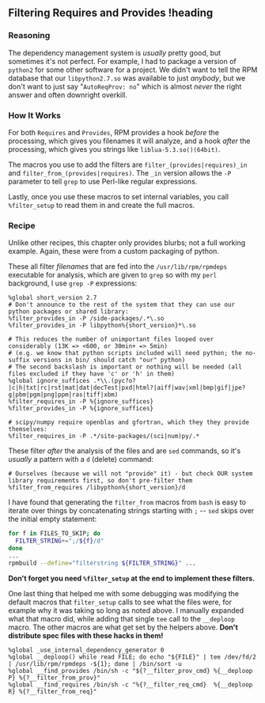 ## Filtering Requires and Provides !heading
### Reasoning
The dependency management system is _usually_ pretty good, but sometimes it's not perfect. For example, I had to package a version of `python2` for some other software for a project. We didn't want to tell the RPM database that our `libpython2.7.so` was available to just _anybody_, but we don't want to just say "`AutoReqProv: no`" which is almost _never_ the right answer and often downright overkill.

### How It Works
For both `Requires` and `Provides`, RPM provides a hook _before_ the processing, which gives you filenames it will analyze, and a hook _after_ the processing, which gives you strings like `liblua-5.3.so()(64bit)`.

The macros you use to add the filters are `filter_(provides|requires)_in` and `filter_from_(provides|requires)`. The `_in` version allows the `-P` parameter to tell `grep` to use Perl-like regular expressions.

Lastly, once you use these macros to set internal variables, you call `%filter_setup` to read them in and create the full macros.

### Recipe
Unlike other recipes, this chapter only provides blurbs; not a full working example. Again, these were from a custom packaging of python.

These all filter _filenames_ that are fed into the `/usr/lib/rpm/rpmdeps` executable for analysis, which are given to `grep` so with my `perl` background, I use `grep -P` expressions:
```rpm-spec
%global short_version 2.7
# Don't announce to the rest of the system that they can use our python packages or shared library:
%filter_provides_in -P /side-packages/.*\.so
%filter_provides_in -P libpython%{short_version}*\.so

# This reduces the number of unimportant files looped over considerably (13K => <600, or 30min+ => 5min)
# (e.g. we know that python scripts included will need python; the no-suffix versions in bin/ should catch "our" python)
# The second backslash is important or nothing will be needed (all files excluded if they have 'c' or 'h' in them)
%global ignore_suffices .*\\.(pyc?o?|c|h|txt|rc|rst|mat|dat|decTest|pxd|html?|aiff|wav|xml|bmp|gif|jpe?g|pbm|pgm|png|ppm|ras|tiff|xbm)
%filter_requires_in -P %{ignore_suffices}
%filter_provides_in -P %{ignore_suffices}

# scipy/numpy require openblas and gfortran, which they they provide themselves:
%filter_requires_in -P .*/site-packages/(sci|num)py/.*
```

These filter _after_ the analysis of the files and are `sed` commands, so it's _usually_ a pattern with a `d` (delete) command:
```rpm-spec
# Ourselves (because we will not "provide" it) - but check OUR system library requirements first, so don't pre-filter them
%filter_from_requires /libypthon%{short_version}/d
```

I have found that generating the `filter_from` macros from `bash` is easy to iterate over things by concatenating strings starting with `;` -- `sed` skips over the initial empty statement:
```bash
for f in FILES_TO_SKIP; do
  FILTER_STRING+=";/${f}/d"
done
...
rpmbuild --define="filterstring ${FILTER_STRING}" ...
```

**Don't forget you need `%filter_setup` at the end to implement these filters.**

One last thing that helped me with some debugging was modifying the default macros that `filter_setup` calls to see what the files were, for example why it was taking so long as noted above. I manually expanded what that macro did, while adding that single `tee` call to the `__deploop` macro. The other macros are what get set by the helpers above. **Don't distribute spec files with these hacks in them!**
```rpm-spec
%global _use_internal_dependency_generator 0
%global __deploop() while read FILE; do echo "${FILE}" | tee /dev/fd/2 | /usr/lib/rpm/rpmdeps -${1}; done | /bin/sort -u
%global __find_provides /bin/sh -c "${?__filter_prov_cmd} %{__deploop P} %{?__filter_from_prov}"
%global __find_requires /bin/sh -c "%{?__filter_req_cmd}  %{__deploop R} %{?__filter_from_req}"
```
